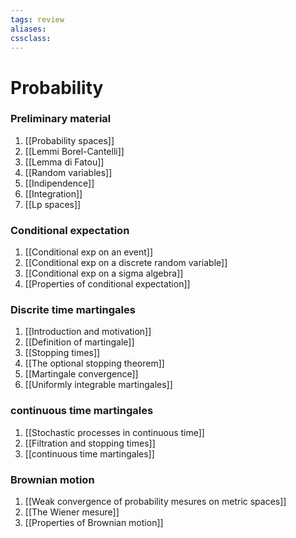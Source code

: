 ```yaml
---
tags: review
aliases:
cssclass:
---
```

 
# Probability

### Preliminary material
1. [[Probability spaces]]
3. [[Lemmi Borel-Cantelli]]
4. [[Lemma di Fatou]]
5. [[Random variables]]
6. [[Indipendence]]
7. [[Integration]]
8. [[Lp spaces]]

### Conditional expectation
1. [[Conditional exp on an event]]
2. [[Conditional exp on a discrete random variable]]
3. [[Conditional exp on a sigma algebra]]
4. [[Properties of conditional expectation]]

### Discrite time martingales
1. [[Introduction and motivation]]
2. [[Definition of martingale]]
3. [[Stopping times]]
4. [[The optional stopping theorem]]
5. [[Martingale convergence]]
6. [[Uniformly integrable martingales]]

### continuous time martingales
1. [[Stochastic processes in continuous time]]
2. [[Filtration and stopping times]]
3. [[continuous time martingales]]

### Brownian motion
1. [[Weak convergence of probability mesures on metric spaces]]
2. [[The Wiener mesure]]
3. [[Properties of Brownian motion]]